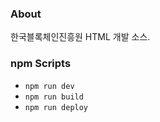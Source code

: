 ### About 
한국블록체인진흥원 HTML 개발 소스.

### npm Scripts

- `npm run dev` 
- `npm run build` 
- `npm run deploy` 